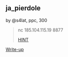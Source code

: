 ## ja_pierdole
by @s4lat, ppc, 300

> nc 185.104.115.19 8877
>
> [HINT](https://www.youtube.com/watch?v=OHHpYXQyQO4)

[Write-up](WRITEUP.md)
